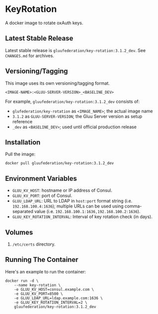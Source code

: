 # KeyRotation

A docker image to rotate oxAuth keys.

## Latest Stable Release

Latest stable release is `gluufederation/key-rotation:3.1.2_dev`. See `CHANGES.md` for archives.

## Versioning/Tagging

This image uses its own versioning/tagging format.

    <IMAGE-NAME>:<GLUU-SERVER-VERSION>_<BASELINE_DEV>

For example, `gluufederation/key-rotation:3.1.2_dev` consists of:

- `glufederation/key-rotation` as `<IMAGE_NAME>`; the actual image name
- `3.1.2` as `GLUU-SERVER-VERSION`; the Gluu Server version as setup reference
- `_dev` as `<BASELINE_DEV>`; used until official production release

## Installation

Pull the image:

    docker pull gluufederation/key-rotation:3.1.2_dev

## Environment Variables

- `GLUU_KV_HOST`: hostname or IP address of Consul.
- `GLUU_KV_PORT`: port of Consul.
- `GLUU_LDAP_URL`: URL to LDAP in `host:port` format string (i.e. `192.168.100.4:1636`); multiple URLs can be used using comma-separated value (i.e. `192.168.100.1:1636,192.168.100.2:1636`).
- `GLUU_KEY_ROTATION_INTERVAL`: Interval of key rotation check (in days).

## Volumes

1. `/etc/certs` directory.

## Running The Container

Here's an example to run the container:

```
docker run -d \
    --name key-rotation \
    -e GLUU_KV_HOST=consul.example.com \
    -e GLUU_KV_PORT=8500 \
    -e GLUU_LDAP_URL=ldap.example.com:1636 \
    -e GLUU_KEY_ROTATION_INTERVAL=2 \
    gluufederation/key-rotation:3.1.2_dev
```
